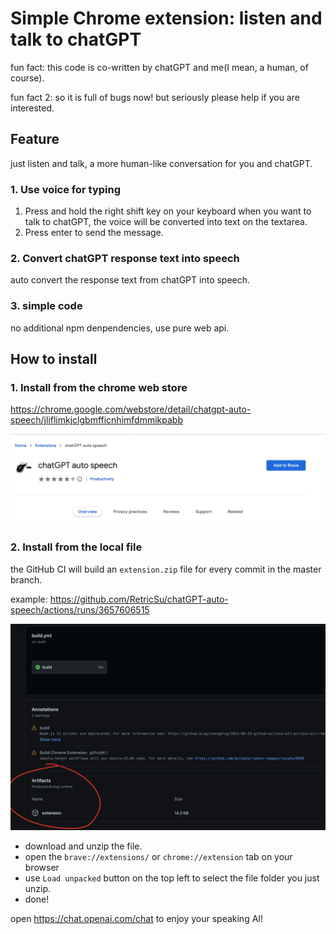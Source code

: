 # Simple Chrome extension: listen and talk to chatGPT

fun fact: this code is co-written by chatGPT and me(I mean, a human, of course).

fun fact 2: so it is full of bugs now! but seriously please help if you are interested.

## Feature

just listen and talk, a more human-like conversation for you and chatGPT.

### 1. Use voice for typing

1. Press and hold the right shift key on your keyboard when you want to talk to chatGPT, the voice will be converted into text on the textarea.
2. Press enter to send the message.

### 2. Convert chatGPT response text into speech

auto convert the response text from chatGPT into speech.

### 3. simple code

no additional npm denpendencies, use pure web api.

## How to install

### 1. Install from the chrome web store

https://chrome.google.com/webstore/detail/chatgpt-auto-speech/jliflimkjclgbmfficnhimfdmmikpabb

![web store](assets/web-store.png)

### 2. Install from the local file

the GitHub CI will build an `extension.zip` file for every commit in the master branch.

example: https://github.com/RetricSu/chatGPT-auto-speech/actions/runs/3657606515

![artifacts](assets/artifacts.png)

- download and unzip the file.
- open the `brave://extensions/` or `chrome://extension` tab on your browser
- use `Load unpacked` button on the top left to select the file folder you just unzip.
- done!

open https://chat.openai.com/chat to enjoy your speaking AI!
